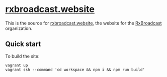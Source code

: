 [rxbroadcast.website](http://rxbroadcast.website)
=================================================

This is the source for [rxbroadcast.website](http://rxbroadcast.website), the website for the [RxBroadcast](https://github.com/RxBroadcast) organization.

Quick start
-----------

To build the site:

    vagrant up
    vagrant ssh --command 'cd workspace && npm i && npm run build'

